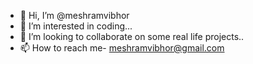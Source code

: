 - 👋 Hi, I’m @meshramvibhor
- 👀 I’m interested in coding...
- 💞️ I’m looking to collaborate on some real life projects.. 
- 📫 How to reach me- meshramvibhor@gmail.com

<!---
meshramvibhor/meshramvibhor is a ✨ special ✨ repository because its `README.md` (this file) appears on your GitHub profile.
You can click the Preview link to take a look at your changes.
--->
